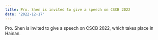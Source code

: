 ```yaml
---
title: Pro. Shen is invited to give a speech on CSCB 2022
date: '2022-12-17'
---
```

Pro. Shen is invited to give a speech on CSCB 2022, which takes place in Hainan.

